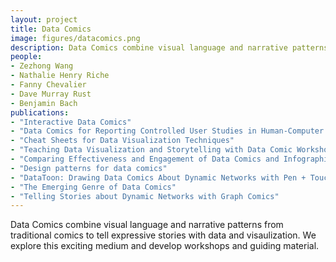 ```yaml
---
layout: project
title: Data Comics
image: figures/datacomics.png
description: Data Comics combine visual language and narrative patterns from traditional comics to tell expressive stories with data and visaulization. We explore this exciting medium and develop workshops and guiding material
people:
- Zezhong Wang
- Nathalie Henry Riche
- Fanny Chevalier
- Dave Murray Rust
- Benjamin Bach
publications:
- "Interactive Data Comics"
- "Data Comics for Reporting Controlled User Studies in Human-Computer Interaction"
- "Cheat Sheets for Data Visualization Techniques"
- "Teaching Data Visualization and Storytelling with Data Comic Workshops"
- "Comparing Effectiveness and Engagement of Data Comics and Infographics"
- "Design patterns for data comics"
- "DataToon: Drawing Data Comics About Dynamic Networks with Pen + Touch Interaction"
- "The Emerging Genre of Data Comics"
- "Telling Stories about Dynamic Networks with Graph Comics"
---
```


Data Comics combine visual language and narrative patterns from traditional comics to tell expressive stories with data and visaulization. We explore this exciting medium and develop workshops and guiding material.

